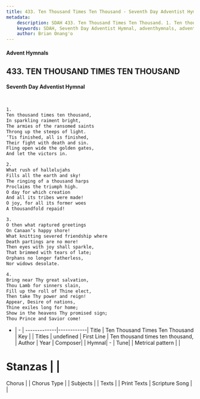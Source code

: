 ```yaml
---
title: 433. Ten Thousand Times Ten Thousand - Seventh Day Adventist Hymnal
metadata:
    description: SDAH 433. Ten Thousand Times Ten Thousand. 1. Ten thousand times ten thousand, In sparkling raiment bright, The armies of the ransomed saints Throng up the steeps of light. ‘Tis finished, all is finished, Their fight with death and sin. Fling open wide the golden gates, And let the victors in.
    keywords: SDAH, Seventh Day Adventist Hymnal, adventhymnals, advent hymnals, Ten Thousand Times Ten Thousand, Ten thousand times ten thousand, 
    author: Brian Onang'o
---
```


#### Advent Hymnals
## 433. TEN THOUSAND TIMES TEN THOUSAND
#### Seventh Day Adventist Hymnal

```txt


1.
Ten thousand times ten thousand,
In sparkling raiment bright,
The armies of the ransomed saints
Throng up the steeps of light.
‘Tis finished, all is finished,
Their fight with death and sin.
Fling open wide the golden gates,
And let the victors in.

2.
What rush of hallelujahs
Fills all the earth and sky!
The ringing of a thousand harps
Proclaims the triumph high.
O day for which creation
And all its tribes were made!
O joy, for all its former woes
A thousandfold repaid!

3.
O then what raptured greetings
On Canaan’s happy shore!
What knitting severed friendship where
Death partings are no more!
Then eyes with joy shall sparkle,
That brimmed with tears of late;
Orphans no longer fatherless,
Nor widows desolate.

4.
Bring near Thy great salvation,
Thou Lamb for sinners slain,
Fill up the roll of Thine elect,
Then take Thy power and reign!
Appear, Desire of nations,
Thine exiles long for home;
Show in the heavens Thy promised sign;
Thou Prince and Savior come!


```

- |   -  |
-------------|------------|
Title | Ten Thousand Times Ten Thousand |
Key |  |
Titles | undefined |
First Line | Ten thousand times ten thousand, |
Author | 
Year | 
Composer|  |
Hymnal|  - |
Tune|  |
Metrical pattern | |
# Stanzas |  |
Chorus |  |
Chorus Type |  |
Subjects |  |
Texts |  |
Print Texts | 
Scripture Song |  |
  
